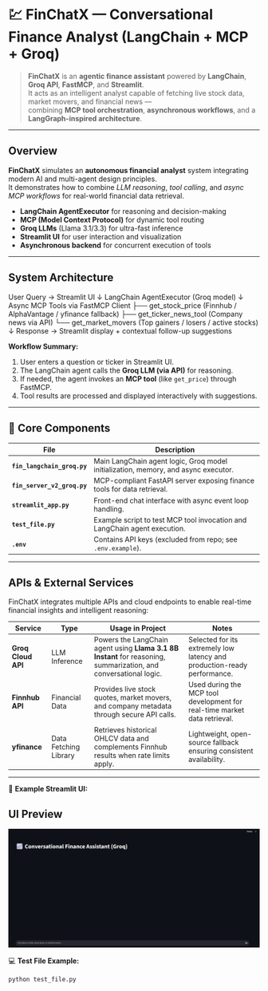 # 💹 FinChatX — Conversational Finance Analyst (LangChain + MCP + Groq)

> **FinChatX** is an **agentic finance assistant** powered by **LangChain**, **Groq API**, **FastMCP**, and **Streamlit**.  
> It acts as an intelligent analyst capable of fetching live stock data, market movers, and financial news —  
> combining **MCP tool orchestration**, **asynchronous workflows**, and a **LangGraph-inspired architecture**.

---

##  Overview

**FinChatX** simulates an **autonomous financial analyst** system integrating modern AI and multi-agent design principles.  
It demonstrates how to combine *LLM reasoning*, *tool calling*, and *async MCP workflows* for real-world financial data retrieval.

-  **LangChain AgentExecutor** for reasoning and decision-making  
-  **MCP (Model Context Protocol)** for dynamic tool routing  
-  **Groq LLMs** (Llama 3.1/3.3) for ultra-fast inference  
-  **Streamlit UI** for user interaction and visualization  
-  **Asynchronous backend** for concurrent execution of tools  

---

##  System Architecture

User Query → Streamlit UI
↓
LangChain AgentExecutor (Groq model)
↓
Async MCP Tools via FastMCP Client
├── get_stock_price (Finnhub / AlphaVantage / yfinance fallback)
├── get_ticker_news_tool (Company news via API)
└── get_market_movers (Top gainers / losers / active stocks)
↓
Response → Streamlit display + contextual follow-up suggestions


**Workflow Summary:**
1. User enters a question or ticker in Streamlit UI.  
2. The LangChain agent calls the **Groq LLM (via API)** for reasoning.  
3. If needed, the agent invokes an **MCP tool** (like `get_price`) through FastMCP.  
4. Tool results are processed and displayed interactively with suggestions.

---


## 🧩 Core Components

| File | Description |
|------|--------------|
| **`fin_langchain_groq.py`** | Main LangChain agent logic, Groq model initialization, memory, and async executor. |
| **`fin_server_v2_groq.py`** | MCP-compliant FastAPI server exposing finance tools for data retrieval. |
| **`streamlit_app.py`** | Front-end chat interface with async event loop handling. |
| **`test_file.py`** | Example script to test MCP tool invocation and LangChain agent execution. |
| **`.env`** | Contains API keys (excluded from repo; see `.env.example`). |

---





##  APIs & External Services

FinChatX integrates multiple APIs and cloud endpoints to enable real-time financial insights and intelligent reasoning:

| **Service** | **Type** | **Usage in Project** | **Notes** |
|--------------|-----------|----------------------|------------|
| **Groq Cloud API** |  LLM Inference | Powers the LangChain agent using **Llama 3.1 8B Instant** for reasoning, summarization, and conversational logic. | Selected for its extremely low latency and production-ready performance. |
| **Finnhub API** |  Financial Data | Provides live stock quotes, market movers, and company metadata through secure API calls. | Used during the MCP tool development for real-time market data retrieval. |
| **yfinance** |  Data Fetching Library | Retrieves historical OHLCV data and complements Finnhub results when rate limits apply. | Lightweight, open-source fallback ensuring consistent availability. |

---


🧩 **Example Streamlit UI:**  
## UI Preview
![FinChatX Dashboard](data/UI_interface_streamlit.png)

💻 **Test File Example:**

```bash
python test_file.py
